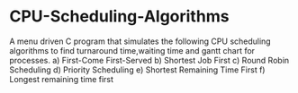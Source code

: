 # CPU-Scheduling-Algorithms
A  menu driven C program that simulates the following CPU scheduling algorithms to find turnaround time,waiting time and gantt chart for processes.
a) First-Come First-Served
b) Shortest Job First
c) Round Robin Scheduling
d) Priority Scheduling
e) Shortest Remaining Time First
f) Longest remaining time first
